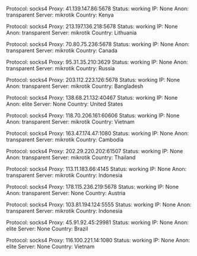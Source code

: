 Protocol: socks4
Proxy: 41.139.147.86:5678
Status: working
IP: None
Anon: transparent
Server: mikrotik
Country: Kenya

Protocol: socks4
Proxy: 213.197.136.218:5678
Status: working
IP: None
Anon: transparent
Server: mikrotik
Country: Lithuania

Protocol: socks4
Proxy: 70.80.75.236:5678
Status: working
IP: None
Anon: transparent
Server: mikrotik
Country: Canada

Protocol: socks4
Proxy: 95.31.35.210:3629
Status: working
IP: None
Anon: transparent
Server: mikrotik
Country: Russia

Protocol: socks4
Proxy: 203.112.223.126:5678
Status: working
IP: None
Anon: transparent
Server: mikrotik
Country: Bangladesh

Protocol: socks4
Proxy: 138.68.21.132:40467
Status: working
IP: None
Anon: elite
Server: None
Country: United States

Protocol: socks4
Proxy: 118.70.206.161:60606
Status: working
IP: None
Anon: transparent
Server: mikrotik
Country: Vietnam

Protocol: socks4
Proxy: 163.47.174.47:1080
Status: working
IP: None
Anon: transparent
Server: mikrotik
Country: Cambodia

Protocol: socks4
Proxy: 202.29.220.202:61507
Status: working
IP: None
Anon: transparent
Server: mikrotik
Country: Thailand

Protocol: socks4
Proxy: 113.11.183.66:4145
Status: working
IP: None
Anon: transparent
Server: mikrotik
Country: Indonesia

Protocol: socks4
Proxy: 178.115.236.219:5678
Status: working
IP: None
Anon: transparent
Server: None
Country: Austria

Protocol: socks4
Proxy: 103.81.194.124:5555
Status: working
IP: None
Anon: transparent
Server: mikrotik
Country: Indonesia

Protocol: socks4
Proxy: 45.91.92.45:29981
Status: working
IP: None
Anon: elite
Server: None
Country: Brazil

Protocol: socks4
Proxy: 116.100.221.14:1080
Status: working
IP: None
Anon: elite
Server: None
Country: Vietnam

